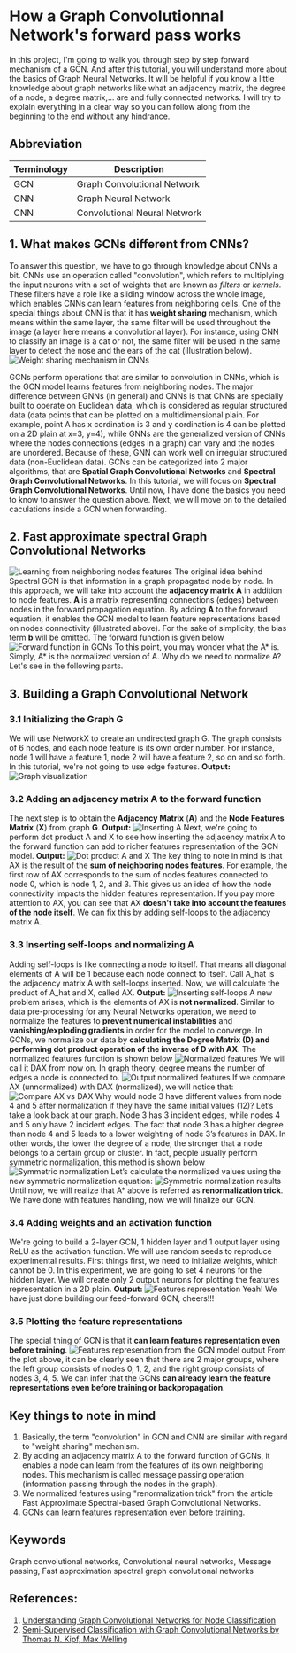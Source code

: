 # How a Graph Convolutionnal Network's forward pass works

In this project, I'm going to walk you through step by step forward mechanism of a GCN. And after this tutorial, 
you will understand more about the basics of Graph Neural Networks. It will be helpful if you know a little 
knowledge about graph networks like what an adjacency matrix, the degree of a node, a degree matrix,... are and
fully connected networks. I will try to explain everything in a clear way so you can follow along from the beginning
to the end without any hindrance.

## Abbreviation

| Terminology | Description |
| ----------- | ----------- |
| GCN      | Graph Convolutional Network       |
| GNN      | Graph Neural Network       |
| CNN   | Convolutional Neural Network        |

## 1. What makes GCNs different from CNNs?
To answer this question, we have to go through knowledge about CNNs a bit. CNNs use an operation called "convolution", which refers to multiplying the input neurons with a set of weights that are known as *filters* or *kernels*. These filters have a role like a sliding window across the whole image, which enables CNNs can learn features from neighboring cells. One of the special things about CNN is that it has **weight sharing** mechanism, which means within the same layer, the same filter will be used throughout the image (a layer here means a convolutional layer). For instance, using CNN to classify an image is a cat or not, the same filter will be used in the same layer to detect the nose and the ears of the cat (illustration below). 
![Weight sharing mechanism in CNNs](./images/weight_sharing_mechanism.png)

GCNs perform operations that are similar to convolution in CNNs, which is the GCN model learns features from neighboring nodes. The major difference between GNNs (in general) and CNNs is that CNNs are specially built to operate on Euclidean data, which is considered as regular structured data (data points that can be plotted on a multidimensional plain. For example, point A has x cordination is 3 and y cordination is 4 can be plotted on a 2D plain at x=3, y=4), while GNNs are the generalized version of CNNs where the nodes connections (edges in a graph) can vary and the nodes are unordered. Because of these, GNN can work well on irregular structured data (non-Euclidean data). 
GCNs can be categorized into 2 major algorithms, that are **Spatial Graph Convolutional Networks** and **Spectral Graph Convolutional Networks**. In this tutorial, we will focus on **Spectral Graph Convolutional Networks**. Until now, I have done the basics you need to know to answer the question above. Next, we will move on to the detailed caculations inside a GCN when forwarding.

## 2. Fast approximate spectral Graph Convolutional Networks
![Learning from neighboring nodes features](./images/neighboring_nodes_features.png)
The original idea behind Spectral GCN is that information in a graph propagated node by node. In this approach, we will take into account the **adjacency matrix A** in addition to node features. **A** is a matrix representing connections (edges) between nodes in the forward propagation equation. By adding **A** to the forward equation, it enables the GCN model to learn feature representations based on nodes connectivity (illustrated above). For the sake of simplicity, the bias term **b** will be omitted. The forward function is given below
![Forward function in GCNs](./images/forward_function.png)
To this point, you may wonder what the A* is. Simply, A* is the normalized version of A. Why do we need to normalize A? Let's see in the following parts.

## 3. Building a Graph Convolutional Network
### 3.1 Initializing the Graph G
We will use NetworkX to create an undirected graph G. The graph consists of 6 nodes, and each node feature is its own order number. For instance, node 1 will have a feature 1, node 2 will have a feature 2, so on and so forth. In this tutorial, we're not going to use edge features.
**Output:**
![Graph visualization](./images/graph_visualization.png)
### 3.2 Adding an adjacency matrix A to the forward function
The next step is to obtain the **Adjacency Matrix** (**A**) and the **Node Features Matrix** (**X**) from graph **G**.
**Output:**
![Inserting A](./images/inserting_A.png)
Next, we're going to perform dot product A and X to see how inserting the adjacency matrix A to the forward function can add to richer features representation of the GCN model.
**Output:**
![Dot product A and X](./images/dot_product.png)
The key thing to note in mind is that AX is the result of the **sum of neighboring nodes features**. For example, the first row of AX corresponds to the sum of nodes features connected to node 0, which is node 1, 2, and 3. This gives us an idea of how the node connectivity impacts the hidden features representation. If you pay more attention to AX, you can see that AX **doesn't take into account the features of the node itself**. We can fix this by adding self-loops to the adjacency matrix A.
### 3.3 Inserting self-loops and normalizing A
Adding self-loops is like connecting a node to itself. That means all diagonal elements of A will be 1 because each node connect to itself. Call A_hat is the adjacency matrix A with self-loops inserted. Now, we will calculate the product of A_hat and X, called AX.
**Output:**
![Inserting self-loops](./images/inserting_self_loops.png)
A new problem arises, which is the elements of AX is **not normalized**. Similar to data pre-processing for any Neural Networks operation, we need to normalize the features to **prevent numerical instabilities** and **vanishing/exploding gradients** in order for the model to converge. In GCNs, we normalize our data by **calculating the Degree Matrix (D) and performing dot product operation of the inverse of D with AX**. The normalized features function is shown below
![Normalized features](./images/normalized_features.png)
We will call it DAX from now on. In graph theory, degree means the number of edges a node is connected to.
![Output normalized features](./images/output_normalized_features.png)
If we compare AX (unnormalized) with DAX (normalized), we will notice that:
![Compare AX vs DAX](./images/unnormalized_vs_normalized.png)
Why would node 3 have different values from node 4 and 5 after normalization if they have the same initial values (12)?
Let’s take a look back at our graph. Node 3 has 3 incident edges, while nodes 4 and 5 only have 2 incident edges. The fact that node 3 has a higher degree than node 4 and 5 leads to a lower weighting of node 3’s features in DAX. In other words, the lower the degree of a node, the stronger that a node belongs to a certain group or cluster.
In fact, people usually perform symmetric normalization, this method is shown below
![Symmetric normalization](./images/symmetric_normalization.png)
Let’s calculate the normalized values using the new symmetric normalization equation:
![Symmetric normalization results](./images/symmetric_normalization_results.png)
Until now, we will realize that A* above is referred as **renormalization trick**.
We have done with features handling, now we will finalize our GCN.
### 3.4 Adding weights and an activation function
We're going to build a 2-layer GCN, 1 hidden layer and 1 output layer using ReLU as the activation function. We will use random seeds to reproduce experimental results. First things first, we need to initialize weights, which cannot be 0. In this experiment, we are going to set 4 neurons for the hidden layer. We will create only 2 output neurons for plotting the features representation in a 2D plain.
**Output:**
![Features representation](./images/features_representation.png)
Yeah! We have just done building our feed-forward GCN, cheers!!! 
### 3.5 Plotting the feature representations
The special thing of GCN is that it **can learn features representation even before training**. 
![Features represenation from the GCN model output](./images/plot.png)
From the plot above, it can be clearly seen that there are 2 major groups, where the left group consists of nodes 0, 1, 2, and the right group consists of nodes 3, 4, 5. We can infer that the GCNs **can already learn the feature representations even before training or backpropagation**.


## Key things to note in mind
1. Basically, the term "convolution" in GCN and CNN are similar with regard to "weight sharing" mechanism.
2. By adding an adjacency matrix A to the forward function of GCNs, it enables a node can learn from the features of its own neighboring nodes. This mechanism is called message passing operation (information passing through the nodes in the graph).
3. We normalized features using "renormalization trick" from the article Fast Approximate Spectral-based Graph Convolutional Networks.
4. GCNs can learn features representation even before training.

## Keywords
Graph convolutional networks, Convolutional neural networks, Message passing, Fast approximation spectral graph convolutional networks



## References:
1. [Understanding Graph Convolutional Networks for Node Classification](https://towardsdatascience.com/understanding-graph-convolutional-networks-for-node-classification-a2bfdb7aba7b)
2. [Semi-Supervised Classification with Graph Convolutional Networks by Thomas N. Kipf, Max Welling](https://arxiv.org/abs/1609.02907)